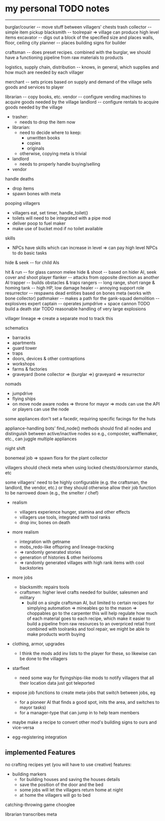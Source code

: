 # my personal TODO notes

-----

burglar/courier -- move stuff between villagers' chests
trash collector -- simple item pickup
blacksmith      -- toolrepair
  => village can produce high level items
excavator       -- digs out a block of the specified size and places walls, floor, ceiling
city planner    -- places building signs for builder

craftsman       -- does preset recipes. combined with the burglar, we should have a functioning pipeline from raw materials to products

logistics,
supply chain,
distribution    -- knows, in general, which supplies and how much are needed by each villager

merchant        -- sets prices based on supply and demand of the village
                   sells goods and services to player

librarian       -- copy books, etc.
vendor          -- configure vending machines to acquire goods needed by the village
landlord        -- configure rentals to acquire goods needed by the village

- trasher:
  - needs to drop the item now
- librarian:
  - need to decide where to keep:
    - unwritten books
    - copies
    - originals
  - otherwise, copying meta is trivial
- landlord
  - needs to properly handle buying/selling
- vendor

handle deaths
- drop items
- spawn bones with meta

pooping villagers
- villagers eat, set timer, handle_toilet()
- toilets will need to be integrated with a pipe mod
- deliver poop to fuel maker
- make use of bucket mod if no toilet available

skills
- NPCs have skills which can increase in level
=> can pay high level NPCs to do basic tasks


hide & seek  -- for child AIs

hit & run    -- for glass cannon melee
hide & shoot -- based on hider AI, seek cover and shoot player
flanker      -- attacks from opposite direction as another AI
trapper      -- builds obstacles & traps
rangers      -- long range, short range & homing
tank         -- high HP, low damage
healer       -- annoying support role
resurrector  -- respawns dead entities based on bones meta (works with bone collector)
pathmaker    -- makes a path for the gank-squad
demolition   -- explosives expert
captain      -- operates jumpdrive + space cannon TODO build a death star TODO reasonable handling of very large explosions



villager lineage => create a separate mod to track this



schematics
- barracks
- apartments
- guard tower
- traps
- doors, devices & other contraptions
- workshops
- farms & factories
- graveyard (bone collector => (burglar =>) graveyard => resurrector




nomads
- jumpdrive
- flying ships
- on move node aware nodes => throne for mayor => mods can use the API or players can use the node

some appliances don't set a facedir, requiring specific facings for the huts

appliance-handling bots' find_node() methods should find all nodes and distinguish between active/inactive nodes
so e.g., composter, wafflemaker, etc., can juggle multiple appliances



night shift


bonemeal job => spawn flora for the plant collector

villagers should check meta when using locked chests/doors/armor stands, etc

some villagers' need to be highly configurable (e.g. the craftsman, the landlord, the vendor, etc.)
or they should otherwise allow their job function to be narrowed down (e.g., the smelter / chef)





* realism
  * villagers experience hunger, stamina and other effects
  * villagers use tools, integrated with tool ranks
  * drop inv, bones on death
* more realism
  * integration with getname
  * mobs_redo-like offspring and lineage-tracking
  * => randomly generated stories
  * generation of histories & other heirlooms
  * => randomly generated villages with high rank items with cool backstories
* more jobs
  * blacksmith: repairs tools
  * craftsmen:  higher level crafts needed for builder, salesmen and military
    * build on a single craftsman AI, but limited to certain recipes for simplying automation
      => mineables go to the mason
      => choppables go to the carpenter
      this will help regulate how much of each material goes to each recipe,
      which make it easier to build a pipeline from raw resources to an overpriced retail front
      combined with toolranks and tool repair, we might be able to make products worth buying
* clothing, armor, upgrades
  * I think the mods add inv lists to the player for these, so likewise can be done to the villagers
* starfleet
  * need some way for flyingships-like mods to notify villagers that all their location data just got teleported

* expose job functions to create meta-jobs that switch between jobs, eg
  * for a pioneer AI that finds a good spot, inits the area, and switches to mayor tasks)
  * for a manager-type that can jump in to help team members
* maybe make a recipe to convert other mod's building signs to ours and vice-versa
* egg-registering integration


## implemented Features
no crafting recipes yet (you will have to use creative)
features:
* building markers
  * for building houses and saving the houses details
  * save the position of the door and the bed
  * some jobs will let the villagers return home at night
  * at home the villagers will go to bed



catching-throwing game
chooglee




librarian transcribes meta
